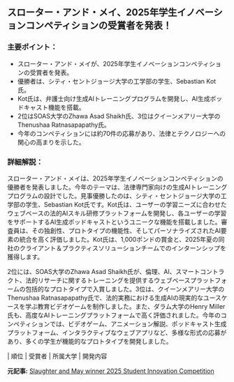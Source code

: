 ## スローター・アンド・メイ、2025年学生イノベーションコンペティションの受賞者を発表！

### 主要ポイント：

* スローター・アンド・メイが、2025年学生イノベーションコンペティションの受賞者を発表。
* 優勝者は、シティ・セントジョージ大学の工学部の学生、Sebastian Kot氏。
* Kot氏は、弁護士向け生成AIトレーニングプログラムを開発し、AI生成ポッドキャスト機能を搭載。
* 2位はSOAS大学のZhawa Asad Shaikh氏、3位はクイーンメアリー大学のThenushaa Ratnasapapathy氏。
* 今年のコンペティションには約70件の応募があり、法律とテクノロジーへの関心の高まりを示した。

### 詳細解説：

スローター・アンド・メイは、2025年学生イノベーションコンペティションの優勝者を発表しました。今年のテーマは、法律専門家向けの生成AIトレーニングプログラムの設計でした。見事優勝したのは、シティ・セントジョージ大学の工学部の学生、Sebastian Kot氏です。Kot氏は、ユーザーの学習ニーズに合わせたウェブベースの法的AIスキル研修プラットフォームを開発し、各ユーザーの学習をサポートするAI生成ポッドキャストというユニークな機能を搭載しました。審査員は、その独創性、プロトタイプの機能性、そしてパーソナライズされたAI要素の統合を高く評価しました。Kot氏は、1,000ポンドの賞金と、2025年夏の同社のクライアント＆プラクティスソリューションチームでのインターンシップを獲得します。

2位には、SOAS大学のZhawa Asad Shaikh氏が、倫理、AI、スマートコントラクト、法的リサーチに関するトレーニングを提供するウェブベースプラットフォームの包括的なプロトタイプで入賞しました。3位は、クイーンメアリー大学のThenushaa Ratnasapapathy氏で、法的実務における生成AIの現実的なユースケースを学ぶ教育ビデオゲームを制作しました。また、ダラム大学のHenry Miller氏も、高度なAIトレーニングプラットフォームで高く評価されました。今年のコンペティションでは、ビデオゲーム、アニメーション解説、ポッドキャスト生成プラットフォーム、インタラクティブなウェブアプリなど、多様な形式の応募があり、多くの学生が機能的なプロトタイプを開発しました。

| 順位 | 受賞者 | 所属大学 | 開発内容 

**元記事:** [Slaughter and May winner 2025 Student Innovation Competition](https://www.slaughterandmay.com/news/slaughter-and-may-announces-winner-of-2025-student-innovation-competition/)